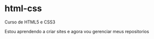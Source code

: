 # html-css
 Curso de HTML5 e CSS3

Estou aprendendo a criar sites e agora vou gerenciar meus repositorios
